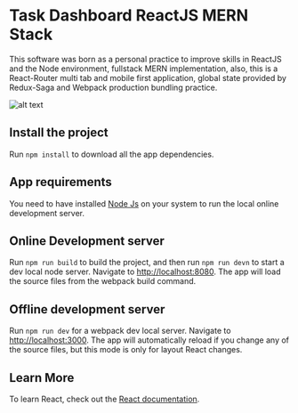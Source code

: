 # Task Dashboard ReactJS MERN Stack

This software was born as a personal practice to improve skills in ReactJS and the Node environment, fullstack MERN implementation, also, this is a React-Router multi tab and mobile first application, global state provided by Redux-Saga and Webpack production bundling practice.

![alt text](https://live.staticflickr.com/65535/50373167578_f4438133c0_o.jpg)

## Install the project

Run `npm install` to download all the app dependencies.

## App requirements

You need to have installed [Node Js](https://nodejs.org/en/) on your system to run the local online development server.

## Online Development server

Run `npm run build` to build the project, and then run `npm run devn` to start a dev local node server. Navigate to [http://localhost:8080](http://localhost:8080). The app will load the source files from the webpack build command.

## Offline development server

Run `npm run dev` for a webpack dev local server. Navigate to [http://localhost:3000](http://localhost:3000). The app will automatically reload if you change any of the source files, but this mode is only for layout React changes.

## Learn More

To learn React, check out the [React documentation](https://reactjs.org/).
